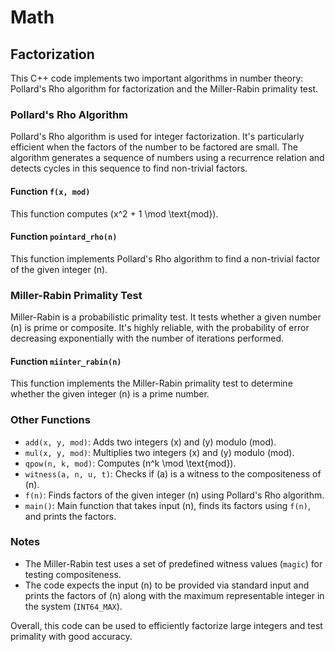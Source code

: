 # Math

## Factorization
This C++ code implements two important algorithms in number theory: Pollard's Rho algorithm for factorization and the Miller-Rabin primality test.

### Pollard's Rho Algorithm
Pollard's Rho algorithm is used for integer factorization. It's particularly efficient when the factors of the number to be factored are small. The algorithm generates a sequence of numbers using a recurrence relation and detects cycles in this sequence to find non-trivial factors.

#### Function `f(x, mod)`
This function computes \(x^2 + 1 \mod \text{mod}\).

#### Function `pointard_rho(n)`
This function implements Pollard's Rho algorithm to find a non-trivial factor of the given integer \(n\).

### Miller-Rabin Primality Test
Miller-Rabin is a probabilistic primality test. It tests whether a given number \(n\) is prime or composite. It's highly reliable, with the probability of error decreasing exponentially with the number of iterations performed.

#### Function `miinter_rabin(n)`
This function implements the Miller-Rabin primality test to determine whether the given integer \(n\) is a prime number.

### Other Functions
- `add(x, y, mod)`: Adds two integers \(x\) and \(y\) modulo \(mod\).
- `mul(x, y, mod)`: Multiplies two integers \(x\) and \(y\) modulo \(mod\).
- `qpow(n, k, mod)`: Computes \(n^k \mod \text{mod}\).
- `witness(a, n, u, t)`: Checks if \(a\) is a witness to the compositeness of \(n\).
- `f(n)`: Finds factors of the given integer \(n\) using Pollard's Rho algorithm.
- `main()`: Main function that takes input \(n\), finds its factors using `f(n)`, and prints the factors.

### Notes
- The Miller-Rabin test uses a set of predefined witness values (`magic`) for testing compositeness.
- The code expects the input \(n\) to be provided via standard input and prints the factors of \(n\) along with the maximum representable integer in the system (`INT64_MAX`).

Overall, this code can be used to efficiently factorize large integers and test primality with good accuracy.